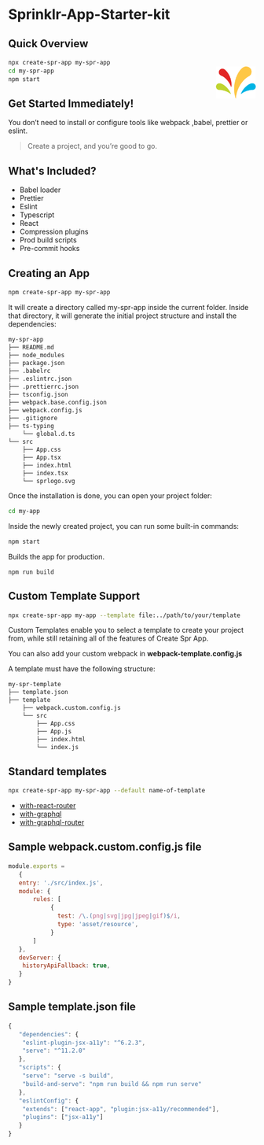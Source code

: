 # Sprinklr-App-Starter-kit

<img alt="Logo" align="right" style="margin-top: 70px;" src="./templates/default-template/template/src/sprlogo.svg" width="16%" />

## Quick Overview
```sh
npx create-spr-app my-spr-app
cd my-spr-app
npm start
```


## Get Started Immediately!

You don’t need to install or configure tools like webpack ,babel, prettier or eslint.

>Create a project, and you’re good to go.

## What's Included?
- Babel loader
- Prettier
- Eslint
- Typescript
- React
- Compression plugins
- Prod build scripts
- Pre-commit hooks


## Creating an App

```sh
npm create-spr-app my-spr-app
```

It will create a directory called my-spr-app inside the current folder.
Inside that directory, it will generate the initial project structure and install the dependencies:

```
my-spr-app
├── README.md
├── node_modules
├── package.json
├── .babelrc
├── .eslintrc.json
├── .prettierrc.json
├── tsconfig.json
├── webpack.base.config.json
├── webpack.config.js
├── .gitignore
├── ts-typing
    └── global.d.ts
└── src
    ├── App.css
    ├── App.tsx
    ├── index.html
    ├── index.tsx
    └── sprlogo.svg
```

Once the installation is done, you can open your project folder:

```sh
cd my-app
```

Inside the newly created project, you can run some built-in commands:

```sh
npm start
```

Builds the app for production.

```ch
npm run build
```

## Custom Template Support

```sh
npx create-spr-app my-app --template file:../path/to/your/template
``` 

Custom Templates enable you to select a template to create your project from, while still retaining all of the features of Create Spr App.

You can also add your custom webpack in **webpack-template.config.js**

A template must have the following structure:

```
my-spr-template
├── template.json
├── template
    ├── webpack.custom.config.js
    └── src
        ├── App.css
        ├── App.js
        ├── index.html
        └── index.js
```

## Standard templates

```sh
npx create-spr-app my-spr-app --default name-of-template
```

- [with-react-router](https://github.com/palash0109/Sprinklr-App-Starter-kit/tree/main/templates/with-react-router)
- [with-graphql](https://github.com/palash0109/Sprinklr-App-Starter-kit/tree/main/templates/with-graphql)
- [with-graphql-router](https://github.com/palash0109/Sprinklr-App-Starter-kit/tree/main/templates/with-graphql-router)

## Sample webpack.custom.config.js file

```js
module.exports =
   {
   entry: './src/index.js',
   module: {
       rules: [
            {
              test: /\.(png|svg|jpg|jpeg|gif)$/i,
              type: 'asset/resource',
            }
       ]
   },
   devServer: {
	historyApiFallback: true,
   }
}
```

## Sample template.json file

```js
{
   "dependencies": {
    "eslint-plugin-jsx-a11y": "^6.2.3",
    "serve": "^11.2.0"
   },
   "scripts": {
    "serve": "serve -s build",
    "build-and-serve": "npm run build && npm run serve"
   },
   "eslintConfig": {
    "extends": ["react-app", "plugin:jsx-a11y/recommended"],
    "plugins": ["jsx-a11y"]
   }
}
```
